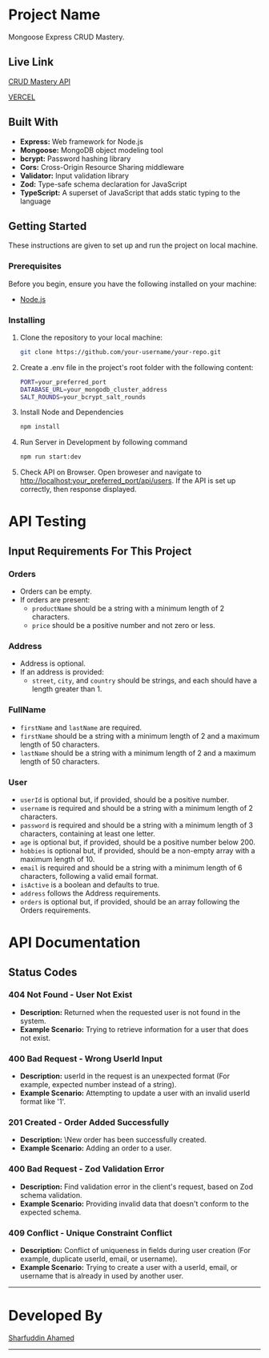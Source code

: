 # Project Name

Mongoose Express CRUD Mastery.

## Live Link

[CRUD Mastery API](https://crud.sharfuddin.com.bd)

[VERCEL](https://crud-xi-coral.vercel.app)

## Built With

- **Express:** Web framework for Node.js
- **Mongoose:** MongoDB object modeling tool
- **bcrypt:** Password hashing library
- **Cors:** Cross-Origin Resource Sharing middleware
- **Validator:** Input validation library
- **Zod:** Type-safe schema declaration for JavaScript
- **TypeScript:** A superset of JavaScript that adds static typing to the language

## Getting Started

These instructions are given to set up and run the project on local machine.

### Prerequisites

Before you begin, ensure you have the following installed on your machine:

- [Node.js](https://nodejs.org/)

### Installing

1. Clone the repository to your local machine:

   ```bash
   git clone https://github.com/your-username/your-repo.git
   ```

2. Create a .env file in the project's root folder with the following content:

   ```bash
   PORT=your_preferred_port
   DATABASE_URL=your_mongodb_cluster_address
   SALT_ROUNDS=your_bcrypt_salt_rounds
   ```

3. Install Node and Dependencies
   ```bash
   npm install
   ```
4. Run Server in Development by following command
   ```bash
   npm run start:dev
   ```
5. Check API on Browser. Open broweser and navigate to [http://localhost:your_preferred_port/api/users](http://localhost:your_preferred_port/api/users). If the API is set up correctly, then response displayed.

# API Testing

## Input Requirements For This Project

### Orders

- Orders can be empty.
- If orders are present:
  - `productName` should be a string with a minimum length of 2 characters.
  - `price` should be a positive number and not zero or less.

### Address

- Address is optional.
- If an address is provided:
  - `street`, `city`, and `country` should be strings, and each should have a length greater than 1.

### FullName

- `firstName` and `lastName` are required.
- `firstName` should be a string with a minimum length of 2 and a maximum length of 50 characters.
- `lastName` should be a string with a minimum length of 2 and a maximum length of 50 characters.

### User

- `userId` is optional but, if provided, should be a positive number.
- `username` is required and should be a string with a minimum length of 2 characters.
- `password` is required and should be a string with a minimum length of 3 characters, containing at least one letter.
- `age` is optional but, if provided, should be a positive number below 200.
- `hobbies` is optional but, if provided, should be a non-empty array with a maximum length of 10.
- `email` is required and should be a string with a minimum length of 6 characters, following a valid email format.
- `isActive` is a boolean and defaults to true.
- `address` follows the Address requirements.
- `orders` is optional but, if provided, should be an array following the Orders requirements.

# API Documentation

## Status Codes

### 404 Not Found - User Not Exist

- **Description:** Returned when the requested user is not found in the system.
- **Example Scenario:** Trying to retrieve information for a user that does not exist.

### 400 Bad Request - Wrong UserId Input

- **Description:** userId in the request is an unexpected format (For example, expected number instead of a string).
- **Example Scenario:** Attempting to update a user with an invalid userId format like '1'.

### 201 Created - Order Added Successfully

- **Description:** \New order has been successfully created.
- **Example Scenario:** Adding an order to a user.

### 400 Bad Request - Zod Validation Error

- **Description:** Find validation error in the client's request, based on Zod schema validation.
- **Example Scenario:** Providing invalid data that doesn't conform to the expected schema.

### 409 Conflict - Unique Constraint Conflict

- **Description:** Conflict of uniqueness in fields during user creation (For example, duplicate userId, email, or username).
- **Example Scenario:** Trying to create a user with a userId, email, or username that is already in used by another user.

---

# Developed By

[Sharfuddin Ahamed](https://sharfuddin.com.bd)

---
